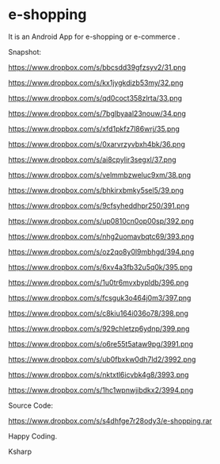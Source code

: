 e-shopping
==========
It is an Android App for e-shopping or e-commerce .


Snapshot:

https://www.dropbox.com/s/bbcsdd39gfzsyv2/31.png

https://www.dropbox.com/s/kx1jygkdizb53my/32.png

https://www.dropbox.com/s/qd0coct358zlrta/33.png

https://www.dropbox.com/s/7bglbyaal23nouw/34.png

https://www.dropbox.com/s/xfd1pkfz7l86wrj/35.png

https://www.dropbox.com/s/0xarvrzyvbxh4bk/36.png

https://www.dropbox.com/s/ai8cpylir3segxl/37.png

https://www.dropbox.com/s/velmmbzweluc9xm/38.png

https://www.dropbox.com/s/bhkirxbmky5sel5/39.png

https://www.dropbox.com/s/9cfsyheddhpr250/391.png

https://www.dropbox.com/s/up0810cn0op00sp/392.png

https://www.dropbox.com/s/nhg2uomavbqtc69/393.png

https://www.dropbox.com/s/oz2qo8y0l9mbhgd/394.png

https://www.dropbox.com/s/6xv4a3fb32u5q0k/395.png

https://www.dropbox.com/s/1u0tr6mvxbypldb/396.png

https://www.dropbox.com/s/fcsguk3o464j0m3/397.png

https://www.dropbox.com/s/c8kiu164i036o78/398.png

https://www.dropbox.com/s/929chletzp6ydnp/399.png

https://www.dropbox.com/s/o6re55t5ataw9pg/3991.png

https://www.dropbox.com/s/ub0fbxkw0dh7ld2/3992.png

https://www.dropbox.com/s/nktxtl6icvbk4g8/3993.png

https://www.dropbox.com/s/1hc1wpnwjibdkx2/3994.png


Source Code:


https://www.dropbox.com/s/s4dhfge7r28ody3/e-shopping.rar



Happy Coding.


Ksharp
